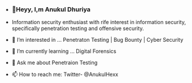 - ### 👋Heyy, I,m Anukul Dhuriya 

 
- Information security enthusiast with rife interest in information security, specifically penetration       testing and offensive security.
 
 
- 👀 I’m interested in ... Penetraton Testing | Bug Bounty | Cyber Security 
- 🌱 I’m currently learning ... Digital Forensics 
- 💞️ Ask me about Penetraion Testing  
- 📫 How to reach me: Twitter- @AnukulHexx

<!---
Experts in Duplicate 
--->
